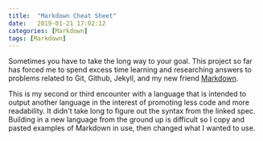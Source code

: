 ```yaml
---
title:  "Markdown Cheat Sheet"
date:   2019-01-21 17:02:12
categories: [Markdown]
tags: [Markdown]
---
```

Sometimes you have to take the long way to your goal. This project so far has forced me to spend excess time learning and researching answers to problems related to Git, Github, Jekyll, and my new friend [Markdown][markdown-spec].

This is my second or third encounter with a language that is intended to output another language in the interest of promoting less code and more readability. It didn't take long to figure out the syntax from the linked spec. Building in a new language from the ground up is difficult so I copy and pasted examples of Markdown in use, then changed what I wanted to use.

[markdown-spec]: https://spec.commonmark.org/0.28/
